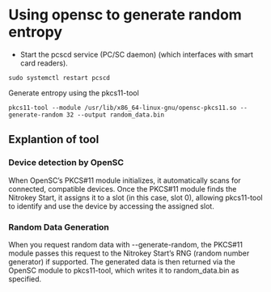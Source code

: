 
# Using opensc to generate random entropy
- Start the pcscd service (PC/SC daemon) (which interfaces with smart card readers).
```
sudo systemctl restart pcscd
```
Generate entropy using the pkcs11-tool 
```
pkcs11-tool --module /usr/lib/x86_64-linux-gnu/opensc-pkcs11.so --generate-random 32 --output random_data.bin
```

## Explantion of tool

### Device detection by OpenSC

When OpenSC’s PKCS#11 module initializes, it automatically scans for connected, compatible devices. Once the PKCS#11 module finds the Nitrokey Start, it assigns it to a slot (in this case, slot 0), allowing pkcs11-tool to identify and use the device by accessing the assigned slot.

### Random Data Generation

When you request random data with --generate-random, the PKCS#11 module passes this request to the Nitrokey Start’s RNG (random number generator) if supported.
The generated data is then returned via the OpenSC module to pkcs11-tool, which writes it to random_data.bin as specified.